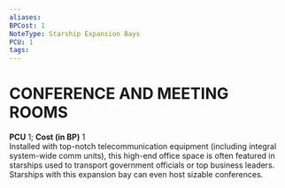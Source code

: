 ```yaml
---
aliases: 
BPCost: 1
NoteType: Starship Expansion Bays
PCU: 1
tags: 
---
```

# CONFERENCE AND MEETING ROOMS
**PCU** 1; **Cost (in BP)** 1  
Installed with top-notch telecommunication equipment (including integral system-wide comm units), this high-end office space is often featured in starships used to transport government officials or top business leaders. Starships with this expansion bay can even host sizable conferences.